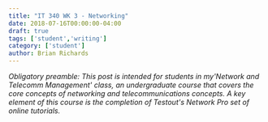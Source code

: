 ```yaml
---
title: "IT 340 WK 3 - Networking"
date: 2018-07-16T00:00:00-04:00
draft: true
tags: ['student','writing']
category: ['student']
author: Brian Richards
---
```

*Obligatory preamble: This post is intended for students in my'Network and Telecomm Management' class, an undergraduate course that covers the core concepts of networking and telecommunications concepts. A key element of this course is the completion of Testout's Network Pro set of online tutorials.*